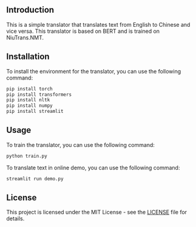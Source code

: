 ## Introduction

This is a simple translator that translates text from English to Chinese and vice versa. This translator is based on BERT and is trained on NiuTrans.NMT.

## Installation

To install the environment for the translator, you can use the following command:

```bash
pip install torch
pip install transformers
pip install nltk
pip install numpy
pip install streamlit
```

## Usage

To train the translator, you can use the following command:

```bash
python train.py
```

To translate text in online demo, you can use the following command:

```bash
streamlit run demo.py
```

## License

This project is licensed under the MIT License - see the [LICENSE](LICENSE) file for details.
